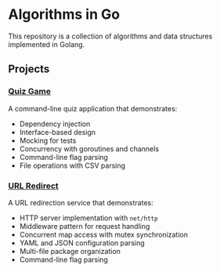 # Algorithms in Go

This repository is a collection of algorithms and data structures implemented in Golang.

## Projects

### [Quiz Game](./quiz-game)

A command-line quiz application that demonstrates:

- Dependency injection
- Interface-based design
- Mocking for tests
- Concurrency with goroutines and channels
- Command-line flag parsing
- File operations with CSV parsing

### [URL Redirect](./url-redirect)

A URL redirection service that demonstrates:

- HTTP server implementation with `net/http`
- Middleware pattern for request handling
- Concurrent map access with mutex synchronization
- YAML and JSON configuration parsing
- Multi-file package organization
- Command-line flag parsing
